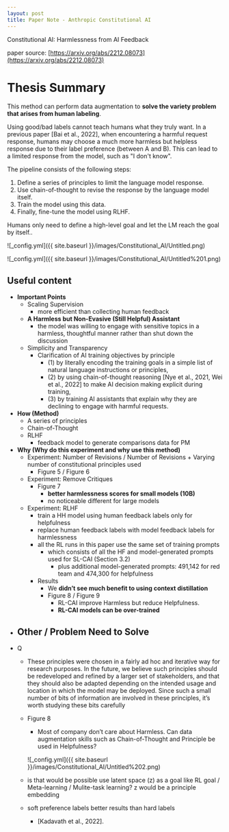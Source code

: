 ```yaml
---
layout: post
title: Paper Note - Anthropic Constitutional AI
---
```


Constitutional AI: Harmlessness from AI Feedback

paper source: [https://arxiv.org/abs/2212.08073](https://arxiv.org/abs/2212.08073)


# Thesis Summary

This method can perform data augmentation to **solve the variety problem that arises from human labeling**.

Using good/bad labels cannot teach humans what they truly want. In a previous paper [Bai et al., 2022], when encountering a harmful request response, humans may choose a much more harmless but helpless response due to their label preference (between A and B). This can lead to a limited response from the model, such as "I don't know".

The pipeline consists of the following steps:

1. Define a series of principles to limit the language model response.
2. Use chain-of-thought to revise the response by the language model itself.
3. Train the model using this data.
4. Finally, fine-tune the model using RLHF.

Humans only need to define a high-level goal and let the LM reach the goal by itself..

![_config.yml]({{ site.baseurl }}/images/Constitutional_AI/Untitled.png)

![_config.yml]({{ site.baseurl }}/images/Constitutional_AI/Untitled%201.png)

## Useful content

- **Important Points**
    - Scaling Supervision
        - more efficient than collecting human feedback
    - **A Harmless but Non-Evasive (Still Helpful) Assistant**
        - the model was willing to engage with sensitive topics in a harmless, thoughtful manner rather than shut down the discussion
    - Simplicity and Transparency
        - Clarification of AI training objectives by principle
            - (1) by literally encoding the training goals in a simple list of natural language instructions or principles,
            - (2) by using chain-of-thought reasoning [Nye et al., 2021, Wei et al., 2022] to make AI decision making explicit during training,
            - (3) by training AI assistants that explain why they are declining to engage with harmful requests.
- **How (Method)**
    - A series of principles
    - Chain-of-Thought
    - RLHF
        - feedback model to generate comparisons data for PM
- **Why (Why do this experiment and why use this method)**
    - Experiment: Number of Revisions / Number of Revisions + Varying number of constitutional principles used
        - Figure 5 / Figure 6
    - Experiment: Remove Critiques
        - Figure 7
            - **better harmlessness scores for small models (10B)**
            - no noticeable different for large models
    - Experiment: RLHF
        - train a HH model using human feedback labels only for helpfulness
        - replace human feedback labels with model feedback labels for harmlessness
        - all the RL runs in this paper use the same set of training prompts
            - which consists of all the HF and model-generated prompts used for SL-CAI (Section 3.2)
                - plus additional model-generated prompts: 491,142 for red team and 474,300 for helpfulness
        - Results
            - We **didn’t see much benefit to using context distillation**
            - Figure 8 / Figure 9
                - RL-CAI improve Harmless but reduce Helpfulness.
                - **RL-CAI models can be over-trained**
- **Other / Problem Need to Solve**
    - 
- Q
    - These principles were chosen in a fairly ad hoc and iterative way for research purposes. In the future, we believe such principles should be redeveloped and refined by a larger set of stakeholders, and that they should also be adapted depending on the intended usage and location in which the model may be deployed. Since such a small number of bits of information are involved in these principles, it’s worth studying these bits carefully
    - Figure 8
        - Most of company don’t care about Harmless. Can data augmentation skills such as Chain-of-Thought and Principle be used in Helpfulness?
        
        ![_config.yml]({{ site.baseurl }}/images/Constitutional_AI/Untitled%202.png)
        
    - is that would be possible use latent space (z) as a goal like RL goal / Meta-learning / Mulite-task learning? z would be a principle embedding
    - soft preference labels better results than hard labels
        - [Kadavath et al., 2022].

